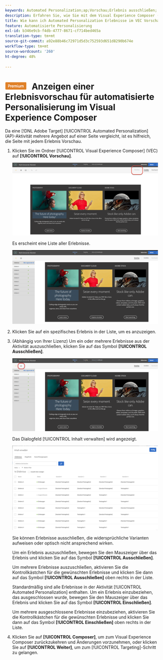 ```yaml
---
keywords: Automated Personalization;ap;Vorschau;Erlebnis ausschließen;
description: Erfahren Sie, wie Sie mit dem Visual Experience Composer (VEC) jedes Erlebnis in einer Automated Personalization (AP)-Aktivität in Adobe [!DNL Target] Vorschau haben.
title: Wie kann ich Automated Personalization Erlebnisse im VEC Vorschau?
feature: Automatisierte Personalisierung
exl-id: b346e9cb-f4db-4777-8671-cf714bed465a
translation-type: tm+mt
source-git-commit: a92e88b46c72971d5d3c752593d651d8290b674e
workflow-type: tm+mt
source-wordcount: '260'
ht-degree: 48%

---
```


# ![PREMIUM](/help/assets/premium.png) Anzeigen einer Erlebnisvorschau für automatisierte Personalisierung im Visual Experience Composer

Da eine [!DNL Adobe Target] [!UICONTROL Automated Personalization] (AP)-Aktivität mehrere Angebot auf einer Seite vergleicht, ist es hilfreich, die Seite mit jedem Erlebnis Vorschau.

1. Klicken Sie im Ordner [!UICONTROL Visual Experience Composer] (VEC) auf **[!UICONTROL Vorschau]**.

   ![Vorschau-Symbol](/help/c-activities/t-automated-personalization/assets/preview.png)

   Es erscheint eine Liste aller Erlebnisse.

   ![Vorschau von Erlebnissen](/help/c-activities/t-automated-personalization/assets/ap_preview-new.png)

1. Klicken Sie auf ein spezifisches Erlebnis in der Liste, um es anzuzeigen.

1. (Abhängig von Ihrer Lizenz) Um ein oder mehrere Erlebnisse aus der Aktivität auszuschließen, klicken Sie auf das Symbol **[!UICONTROL Ausschließen]**.

   ![Symbol „Ausschließen“](/help/c-activities/t-automated-personalization/assets/ap_exclude-new.png)

   Das Dialogfeld [!UICONTROL Inhalt verwalten] wird angezeigt.

   ![Dialogfeld „Inhalt verwalten“](/help/c-activities/t-automated-personalization/assets/preview-exclude.png)

   Sie können Erlebnisse ausschließen, die widersprüchliche Varianten aufweisen oder optisch nicht ansprechend wirken.

   Um ein Erlebnis auszuschließen, bewegen Sie den Mauszeiger über das Erlebnis und klicken Sie auf das Symbol **[!UICONTROL Ausschließen]**.

   Um mehrere Erlebnisse auszuschließen, aktivieren Sie die Kontrollkästchen für die gewünschten Erlebnisse und klicken Sie dann auf das Symbol **[!UICONTROL Ausschließen]** oben rechts in der Liste.

   Standardmäßig sind alle Erlebnisse in der Aktivität [!UICONTROL Automated Personalization] enthalten. Um ein Erlebnis einzubeziehen, das ausgeschlossen wurde, bewegen Sie den Mauszeiger über das Erlebnis und klicken Sie auf das Symbol **[!UICONTROL Einschließen]**.

   Um mehrere ausgeschlossene Erlebnisse einzubeziehen, aktivieren Sie die Kontrollkästchen für die gewünschten Erlebnisse und klicken Sie dann auf das Symbol **[!UICONTROL Einschließen]** oben rechts in der Liste.

1. Klicken Sie auf **[!UICONTROL Composer]**, um zum Visual Experience Composer zurückzukehren und Änderungen vorzunehmen, oder klicken Sie auf **[!UICONTROL Weiter]**, um zum [!UICONTROL Targeting]-Schritt zu gelangen.
